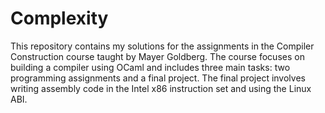 # Complexity
This repository contains my solutions for the assignments in the Compiler Construction course taught by Mayer Goldberg. The course focuses on building a compiler using OCaml and includes three main tasks: two programming assignments and a final project. The final project involves writing assembly code in the Intel x86 instruction set and using the Linux ABI.
